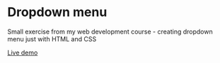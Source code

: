 # Dropdown menu

Small exercise from my web development course - creating dropdown menu just with HTML and CSS

[Live demo](https://alice-rez.github.io/drop-down.-menu/)
